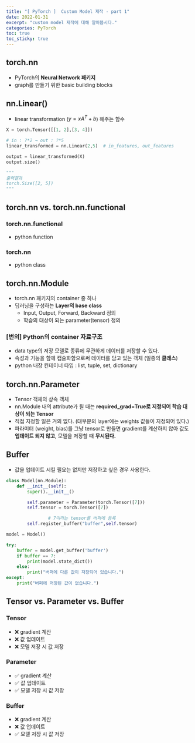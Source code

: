 ```yaml
---
title: "[ PyTorch ]  Custom Model 제작 - part 1"
date: 2022-01-31
excerpt: "custom model 제작에 대해 알아봅시다."
categories: PyTorch
toc: true
toc_sticky: true
---
```



## torch.nn

- PyTorch의 **Neural Network 패키지**
- graph를 만들기 위한 basic building blocks

## nn.Linear()

- linear transformation ($y=xA^T+b$) 해주는 함수

```python
X = torch.Tensor([[1, 2],[3, 4]])

# in : ?*2 → out : ?*5
linear_transformed = nn.Linear(2,5)  # in_features, out_features

output = linear_transformed(X)
output.size()

"""
출력결과
torch.Size([2, 5])
"""
```


## torch.nn vs. torch.nn.functional

### torch.nn.functional

- python function

### torch.nn

- python class



## torch.nn.Module

- torch.nn 패키지의 container 중 하나
- 딥러닝을 구성하는 **Layer의 base class**
    - Input, Output, Forward, Backward 정의
    - 학습의 대상이 되는 parameter(tensor) 정의

### [번외] Python의 container 자료구조

- data type의 저장 모델로 종류에 무관하게 데이터를 저장할 수 있다.
- 속성과 기능을 함께 캡슐화함으로써 데이터를 담고 있는 객체 (일종의 **클래스**)
- python 내장 컨테이너 타입 : list, tuple, set, dictionary



## torch.nn.Parameter

- Tensor 객체의 상속 객체
- nn.Module 내의 attribute가 될 때는 **required_grad=True로 지정되어 학습 대상이 되는 Tensor**
- 직접 지정할 일은 거의 없다. (대부분의 layer에는 weights 값들이 지정되어 있다.)
- 파라미터 (weight, bias)를 그냥 tensor로 만들면 gradient를 계산하지 않아 값도 **업데이트 되지 않고**, 모델을 저장할 때 **무시된다.**



## Buffer

- 값을 업데이트 시킬 필요는 없지만 저장하고 싶은 경우 사용한다.

```python
class Model(nn.Module):
    def __init__(self):
        super().__init__()

        self.parameter = Parameter(torch.Tensor([7]))
        self.tensor = torch.Tensor([7])

				# 7이라는 tensor를 버퍼에 등록
        self.register_buffer("buffer",self.tensor)

model = Model()

try:
    buffer = model.get_buffer('buffer')
    if buffer == 7:
        print(model.state_dict())
    else:
        print("버퍼에 다른 값이 저장되어 있습니다.")
except:
    print("버퍼에 저장된 값이 없습니다.")
```



## Tensor vs. Parameter vs. Buffer

### Tensor

- ❌ gradient 계산
- ❌ 값 업데이트
- ❌ 모델 저장 시 값 저장

### Parameter

- ✅ gradient 계산
- ✅ 값 업데이트
- ✅ 모델 저장 시 값 저장

### Buffer

- ❌ gradient 계산
- ❌ 값 업데이트
- ✅ 모델 저장 시 값 저장


